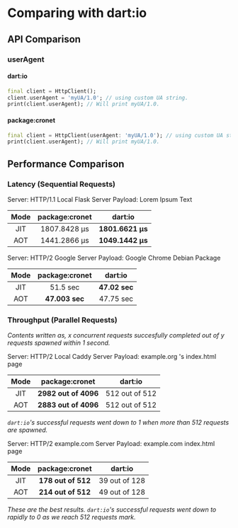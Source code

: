 # Comparing with dart:io

## API Comparison

### userAgent

#### dart:io

```dart
final client = HttpClient();
client.userAgent = 'myUA/1.0'; // using custom UA string.
print(client.userAgent); // Will print myUA/1.0.
```

#### package:cronet

```dart
final client = HttpClient(userAgent: 'myUA/1.0'); // using custom UA string.
print(client.userAgent); // Will print myUA/1.0.
```

## Performance Comparison

### Latency (Sequential Requests)

Server: HTTP/1.1 Local Flask Server
Payload: Lorem Ipsum Text

| Mode          | package:cronet | dart:io          |
| :-----------: |:-------------: | :--------------: |
| JIT           | 1807.8428 μs   | **1801.6621 μs** |
| AOT           | 1441.2866 μs   | **1049.1442 μs** |

Server: HTTP/2 Google Server
Payload: Google Chrome Debian Package

| Mode          | package:cronet | dart:io        |
| :-----------: |:-------------: |:--------------:|
| JIT           | 51.5 sec       | **47.02 sec**  |
| AOT           | **47.003 sec** | 47.75 sec      |

### Throughput (Parallel Requests)

_Contents written as, x concurrent requests succesfully completed out of y requests spawned within 1 second._

Server: HTTP/2 Local Caddy Server
Payload: example.org 's index.html page

| Mode          | package:cronet     | dart:io         |
| :-----------: |:------------------:| :--------------:|
| JIT           |**2982 out of 4096**| 512 out of 512  |
| AOT           |**2883 out of 4096**| 512 out of 512  |

*`dart:io`'s successful requests went down to 1 when more than 512 requests are spawned.*

Server: HTTP/2 example.com Server
Payload: example.com index.html page

| Mode          | package:cronet     | dart:io        |
| :-----------: |:------------------:| :-------------:|
| JIT           |**178 out of 512**  | 39 out of 128  |
| AOT           |**214 out of 512**  | 49 out of 128  |

*These are the best results. `dart:io`'s successful requests went down to rapidly to 0 as we reach 512 requests mark.*
